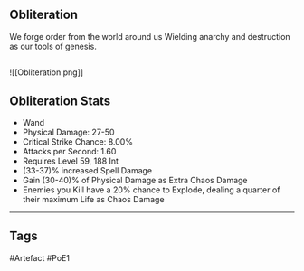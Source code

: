 ## Obliteration
We forge order from the world around us
Wielding anarchy and destruction as our tools of genesis.
##
![[Obliteration.png]]
## Obliteration Stats
- Wand
- Physical Damage: 27-50
- Critical Strike Chance: 8.00%
- Attacks per Second: 1.60
- Requires Level 59, 188 Int
- (33-37)% increased Spell Damage
- Gain (30-40)% of Physical Damage as Extra Chaos Damage
- Enemies you Kill have a 20% chance to Explode, dealing a quarter of their maximum Life as Chaos Damage


---
## Tags
#Artefact
#PoE1
